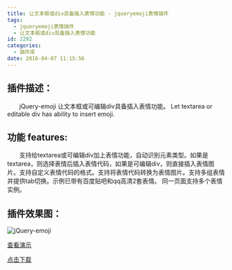 ```yaml
---
title: 让文本框或div具备插入表情功能 - jqueryemoji表情插件
tags:
  - jqueryemoji表情插件
  - 让文本框或div具备插入表情功能
id: 2292
categories:
  - 插件库
date: 2016-04-07 11:15:56
---
```


## **插件描述：**

&emsp;&emsp;jQuery-emoji 让文本框或可编辑div具备插入表情功能。 Let textarea or editable div has ability to insert emoji.

## **功能 features:**
&emsp;&emsp;支持给textarea或可编辑div加上表情功能，自动识别元素类型。如果是textarea，则选择表情后插入表情代码，如果是可编辑div，则直接插入表情图片。支持自定义表情代码的格式。支持将表情代码转换为表情图片。支持多组表情并提供tab切换。示例已带有百度贴吧和qq高清2套表情。
同一页面支持多个表情实例。

## **插件效果图：**
![jQuery-emoji](http://www.npm8.com/wp-content/uploads/2016/04/4-1.jpg)

[查看演示](http://demo.grycheng.com/case/jQuery-emoji-master/)

[点击下载](http://www.npm8.com/wp-content/uploads/2016/04/jQuery-emoji-master.zip)